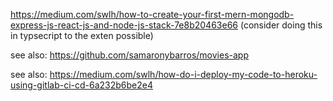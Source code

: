 https://medium.com/swlh/how-to-create-your-first-mern-mongodb-express-js-react-js-and-node-js-stack-7e8b20463e66
(consider doing this in typsecript to the exten possible)

see also: https://github.com/samaronybarros/movies-app

see also: https://medium.com/swlh/how-do-i-deploy-my-code-to-heroku-using-gitlab-ci-cd-6a232b6be2e4
